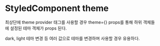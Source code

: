 # StyledComponent theme

최상단에 theme provider 태그를 사용할 경우 theme={} props를 통해 하위 객체들에 설정된 테마 객체가 props 된다.

dark, light 테마 변경 등 여러 값으로 테마를 변경하며 사용할 경우 유용하다.
